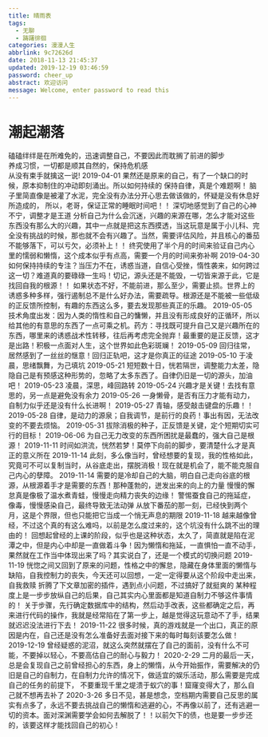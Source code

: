 ```yaml
---
title: 晴雨表
tags:
  - 无聊
  - 踌躇徘徊
categories: 漫漫人生
abbrlink: 9c72626d
date: 2018-11-13 21:45:37
updated: 2019-12-19 03:46:59
password: cheer_up
abstract: 欢迎访问
message: Welcome, enter password to read this
---
```

# 潮起潮落
磕磕绊绊是在所难免的，迅速调整自己，不要因此而耽搁了前进的脚步  
养成习惯，一切都是顺其自然的，保持危机感  
从没有束手就擒这一说!
2019-04-01
果然还是原来的自己，有了一个缺口的时候，原本抑制住的冲动即刻涌出。所以如何持续的
保持自律，真是个难题啊！
脑子里简直像是被灌了水泥，完全没有办法分开心思去做该做的，怀疑是没有休息好所造成的，
所以，老哥，保证正常的睡眠时间吧！！
深切地感觉到了自己的心神不宁，调整才是王道
分析自己为什么会沉迷，兴趣的来源在哪，怎么才能对这些东西没有那么大的兴趣，其中一点就是把这东西摸透，当这玩意是属于小儿科、完全没有挑战的时候，那也就不会有兴趣了。当然，需要评估风险，并且核心的番茄不能够落下，可以亏欠，必须补上！！
终究使用了半个月的时间来验证自己内心里的懦弱和懒惰，这个成本似乎有点高，需要一个月的时间来弥补啊
2019-04-30
如何保持持续的专注？当压力不在，诱惑当道，自信心受挫，惰性袭来，如何跨过这一切？难道真的要碌碌一生吗！切记，源头还是不能毁，一切皆来源于此，它是找回自我的根源！！
如果状态不好，不能前进，那么至少，需要止损。世界上的诱惑多种多样，强行遏制总不是什么好办法，需要疏导。根源还是不能被一些低级的正反馈所控制，有趣的东西这么多，要去发现那些真正的乐趣。
2019-05-05
技术角度出发：因为人类的惰性和自己的慵懒，并且没有形成良好的正循环，所以给其他的有意思的东西了一点可乘之机。药方：寻找既可提升自己又是兴趣所在的东西，哪里来的诱惑战术性转移，往后再考虑完全抛弃！最重要的是正反馈，这才是出路！积极一点面对人生，这个世界如此色彩斑斓！
2019-05-09
回归往常，居然感到了一丝丝的惬意！回归正轨吧，这才是你真正的征途
2019-05-10
于凌晨，思绪飘舞，为己填坑
2019-05-21
短短数十日，恍若隔世，调整能力太差，隐隐自己是有预感这种形势的，忽略了太多东西了。自律仍旧是一切的源头，加油吧！
2019-05-23
凌晨，深思，峰回路转
2019-05-24
兴趣才是关键！去找有意思的，另一点是避免没有余力
2019-05-26
一身懒骨，是否有压力才能有动力，自制力似乎还是没有什么长进啊！
2019-05-27
青轴，感受敲击键盘的乐趣！！
2019-05-28
自律，是动力的源泉；自我调节，是前行的良药！事出有因，无法改变的不要去烦恼。
2019-05-31
拔除消极的种子，正反馈是关键，定个短期切实可行的目标！
2019-06-06
为自己无力改变的东西所困扰是最蠢的，强大自己是根源！
2019-11-11
时间如洪流，恍然若梦！莫停下向前的脚步，要清楚什么才是真正的意义所在
2019-11-14
此刻，多么像当时，曾经想要的复现，我的性格如此，究竟可不可以复制当时，从谷底走出，摆脱消极！现在就是机会了，能不能克服自己内心的孽障。
2019-11-14
需要的是冷却自己的大脑，明白自己走向谷底的根源，从根源着手才是需要的东西！那种蓬勃的，迸发出来的向上的力量
慢慢的懈怠真是像极了温水煮青蛙，慢慢走向精力丧失的边缘！
警惕蚕食自己的拖延症，像毒，慢慢感染自己，最终导致无法动弹 
从放下番茄的那一刻，已经快到两个月，这是个界限，但也只能把它当成一个悄无声息的期限
2019-11-18
越来越像曾经，不过这个真的有这么难吗，以前是怎么度过来的，这个坑没有什么跳不出的理由的！
回想起曾经的上课的阶段，似乎也是这种状态，太久了，简直就是陷在泥潭之中，但是内心中却是一直做着斗争！因为懒惰和拖延，一直惧怕一直不动手，果然就在工作当中体现出来了吗？其实说白了，还是一个模式的切换问题
2019-11-19
恍惚之间又回到了原来的问题，性格之中的懈怠，隐藏在身体里面的懒惰与缺陷，自我控制力的丧失，今天还可以回想，一定一定得要从这个阶段中走出来，自我救赎
折腾了下文章加密的插件，遇到点小问题，不过搞好了就挺爽的
某种程度上是一步步放纵自己的后果，自己其实内心里面都是知道自制力不够这件事情的！
关于步骤，先行确定数据库中的结构，然后动手改表，这些都确定之后，再来进行代码的操作，我就是经常陷在了第一步上，越是觉得这玩意动不了手，结果就迟迟没法进行下去！
2019-11-22
很多时候，真的游戏就是一个出口，真正的原因是内在，自己还是没有怎么准备好去面对接下来的每时每刻该要怎么做！
2019-12-19
曾经疑惑的泥沼，就这么突然就摆在了自己的面前，没有什么不可能，不要掉以轻心，不要高估自己的耐心与毅力！
2020-2-29
二月的最后一天，总是会复现自己之前曾经担心的东西，身上的懒惰，从今开始振作，需要解决的仍旧是自己的自制力，在自制力允许的情况下，做适宜的娱乐活动，那么需要是完成自己的任务的前提下，
不要重现千里之堤溃于蚁穴的事！窟窿变得大了，那么自己就不想再去补了
2020-3-26
多日不见，甚是想念，空档期内需要自己反思的属实有点多了，永远不要去挑战自己的懒惰和逃避的心，不再像以前了，还有逃避一切的资本。面对深渊需要学会如何去解脱了！！以前欠下的债，也是要一步步还的，该要这样才能找回自己的初心！